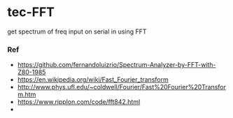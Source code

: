 # tec-FFT
 

get spectrum of freq input on serial in using FFT


### Ref
- https://github.com/fernandoluizrio/Spectrum-Analyzer-by-FFT-with-Z80-1985
- https://en.wikipedia.org/wiki/Fast_Fourier_transform
- http://www.phys.ufl.edu/~coldwell/Fourier/Fast%20Fourier%20Transform.htm
- https://www.ripplon.com/code/fft842.html
- 
